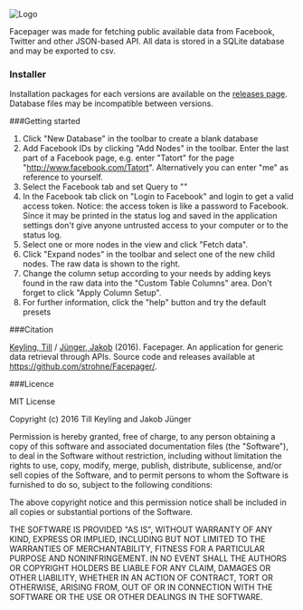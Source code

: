 ﻿![Logo](https://raw.github.com/strohne/Facepager/master/icons/icon_facepager.png)

Facepager was made for fetching public available data from Facebook, Twitter and other JSON-based API. 
All data is stored in a SQLite database and may be exported to csv. 

### Installer

Installation packages for each versions are available on the [releases page](https://github.com/strohne/Facepager/releases). Database files may be incompatible between versions.
                                                      

###Getting started

1. Click "New Database" in the toolbar to create a blank database
2. Add Facebook IDs by clicking "Add Nodes" in the toolbar. Enter the last part of a Facebook page, e.g. enter "Tatort" for the page "http://www.facebook.com/Tatort". Alternatively you can enter "me" as reference to yourself.
3. Select the Facebook tab and set Query to "<self>"
4. In the Facebook tab click on "Login to Facebook" and login to get a valid access token. Notice: the access token is like a password to Facebook. Since it may be printed in the status log and saved in the application settings don't give anyone untrusted access to your computer or to the status log.
5. Select one or more nodes in the view and click "Fetch data".
6. Click "Expand nodes" in the toolbar and select one of the new child nodes. The raw data is shown to the right.
7. Change the column setup according to your needs by adding keys found in the raw data into the "Custom Table Columns" area. Don't forget to click "Apply Column Setup".
8. For further information, click the "help" button and try the default presets


###Citation

[Keyling, Till](http://www.ls1.ifkw.uni-muenchen.de/personen/wiss_ma/keyling_till/index.html) / [Jünger, Jakob](http://www.phil.uni-greifswald.de/sozial/ipk/mitarbeitende/lehrstuhl-fuer-kommunikationswissenschaft/jakob-juenger.html) (2016). Facepager. An application for generic data retrieval through APIs. Source code and releases available at https://github.com/strohne/Facepager/.

###Licence


MIT License

Copyright (c) 2016 Till Keyling and Jakob Jünger

Permission is hereby granted, free of charge, to any person obtaining a copy
of this software and associated documentation files (the "Software"), to deal
in the Software without restriction, including without limitation the rights
to use, copy, modify, merge, publish, distribute, sublicense, and/or sell
copies of the Software, and to permit persons to whom the Software is
furnished to do so, subject to the following conditions:

The above copyright notice and this permission notice shall be included in all
copies or substantial portions of the Software.

THE SOFTWARE IS PROVIDED "AS IS", WITHOUT WARRANTY OF ANY KIND, EXPRESS OR
IMPLIED, INCLUDING BUT NOT LIMITED TO THE WARRANTIES OF MERCHANTABILITY,
FITNESS FOR A PARTICULAR PURPOSE AND NONINFRINGEMENT. IN NO EVENT SHALL THE
AUTHORS OR COPYRIGHT HOLDERS BE LIABLE FOR ANY CLAIM, DAMAGES OR OTHER
LIABILITY, WHETHER IN AN ACTION OF CONTRACT, TORT OR OTHERWISE, ARISING FROM,
OUT OF OR IN CONNECTION WITH THE SOFTWARE OR THE USE OR OTHER DEALINGS IN THE
SOFTWARE.


